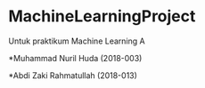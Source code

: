 # MachineLearningProject
Untuk praktikum Machine Learning A

*Muhammad Nuril Huda (2018-003)

*Abdi Zaki Rahmatullah (2018-013)
